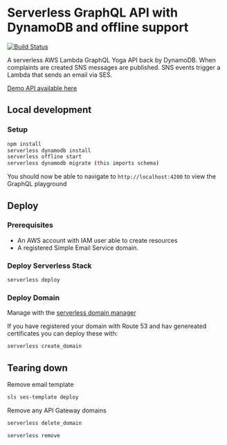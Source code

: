 # Serverless GraphQL API with DynamoDB and offline support

[![Build Status](https://travis-ci.com/nabil-boag/serverless-complaints.svg?branch=master)](https://travis-ci.com/nabil-boag/serverless-complaints)

A serverless AWS Lambda GraphQL Yoga API back by DynamoDB. When complaints
are created SNS messages are published. SNS events trigger a Lambda that 
sends an email via SES.

[Demo API available here](https://nowaitr.com/api)

## Local development

### Setup

```bash
npm install
serverless dynamodb install
serverless offline start
serverless dynamodb migrate (this imports schema)
```

You should now be able to navigate to `http://localhost:4200` to view 
the GraphQL playground

## Deploy 

### Prerequisites

* An AWS account with IAM user able to create resources
* A registered Simple Email Service domain. 

### Deploy Serverless Stack


```bash
serverless deploy
```

### Deploy Domain

Manage with the [serverless domain manager](https://github.com/amplify-education/serverless-domain-manager)

If you have registered your domain with Route 53 and hav genereated certificates
you can deploy these with:

```bash
serverless create_domain
```

## Tearing down

Remove email template

```bash
sls ses-template deploy
```
Remove any API Gateway domains

```bash
serverless delete_domain
```

```bash
serverless remove
```


